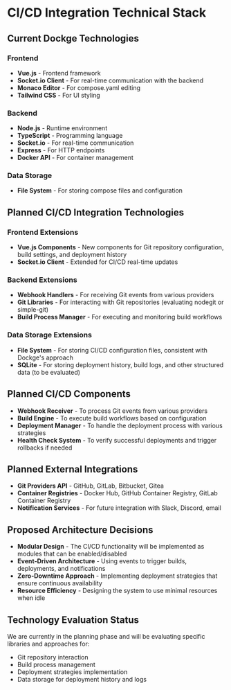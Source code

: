 # CI/CD Integration Technical Stack

## Current Dockge Technologies

### Frontend
- **Vue.js** - Frontend framework
- **Socket.io Client** - For real-time communication with the backend
- **Monaco Editor** - For compose.yaml editing
- **Tailwind CSS** - For UI styling

### Backend
- **Node.js** - Runtime environment
- **TypeScript** - Programming language
- **Socket.io** - For real-time communication
- **Express** - For HTTP endpoints
- **Docker API** - For container management

### Data Storage
- **File System** - For storing compose files and configuration

## Planned CI/CD Integration Technologies

### Frontend Extensions
- **Vue.js Components** - New components for Git repository configuration, build settings, and deployment history
- **Socket.io Client** - Extended for CI/CD real-time updates

### Backend Extensions
- **Webhook Handlers** - For receiving Git events from various providers
- **Git Libraries** - For interacting with Git repositories (evaluating nodegit or simple-git)
- **Build Process Manager** - For executing and monitoring build workflows

### Data Storage Extensions
- **File System** - For storing CI/CD configuration files, consistent with Dockge's approach
- **SQLite** - For storing deployment history, build logs, and other structured data (to be evaluated)

## Planned CI/CD Components
- **Webhook Receiver** - To process Git events from various providers
- **Build Engine** - To execute build workflows based on configuration
- **Deployment Manager** - To handle the deployment process with various strategies
- **Health Check System** - To verify successful deployments and trigger rollbacks if needed

## Planned External Integrations
- **Git Providers API** - GitHub, GitLab, Bitbucket, Gitea
- **Container Registries** - Docker Hub, GitHub Container Registry, GitLab Container Registry
- **Notification Services** - For future integration with Slack, Discord, email

## Proposed Architecture Decisions
- **Modular Design** - The CI/CD functionality will be implemented as modules that can be enabled/disabled
- **Event-Driven Architecture** - Using events to trigger builds, deployments, and notifications
- **Zero-Downtime Approach** - Implementing deployment strategies that ensure continuous availability
- **Resource Efficiency** - Designing the system to use minimal resources when idle

## Technology Evaluation Status
We are currently in the planning phase and will be evaluating specific libraries and approaches for:
- Git repository interaction
- Build process management
- Deployment strategies implementation
- Data storage for deployment history and logs
